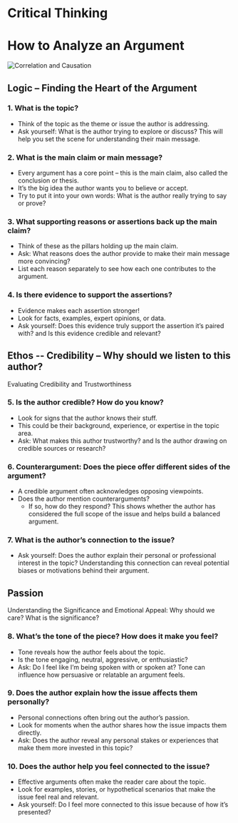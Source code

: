 # Critical Thinking

# How to Analyze an Argument
![Correlation and Causation](https://imgs.xkcd.com/comics/correlation_2x.png)

## Logic – Finding the Heart of the Argument
### 1. What is the topic?
- Think of the topic as the theme or issue the author is addressing. 
- Ask yourself: What is the author trying to explore or discuss? 
This will help you set the scene for understanding their main message.

### 2. What is the main claim or main message?
- Every argument has a core point – this is the main claim, also called the conclusion or thesis. 
- It’s the big idea the author wants you to believe or accept. 
- Try to put it into your own words: What is the author really trying to say or prove?

### 3. What supporting reasons or assertions back up the main claim?
- Think of these as the pillars holding up the main claim. 
- Ask: What reasons does the author provide to make their main message more convincing? 
- List each reason separately to see how each one contributes to the argument.

### 4. Is there evidence to support the assertions?
- Evidence makes each assertion stronger! 
- Look for facts, examples, expert opinions, or data. 
- Ask yourself: Does this evidence truly support the assertion it’s paired with? and Is this evidence credible and relevant?

## Ethos -- Credibility – Why should we listen to this author?
Evaluating Credibility and Trustworthiness

### 5. Is the author credible? How do you know?
- Look for signs that the author knows their stuff. 
- This could be their background, experience, or expertise in the topic area. 
- Ask: What makes this author trustworthy? and Is the author drawing on credible sources or research?

### 6. Counterargument: Does the piece offer different sides of the argument?
- A credible argument often acknowledges opposing viewpoints. 
- Does the author mention counterarguments? 
  - If so, how do they respond? 
This shows whether the author has considered the full scope of the issue and helps build a balanced argument.

### 7. What is the author’s connection to the issue?
- Ask yourself: Does the author explain their personal or professional interest in the topic? 
Understanding this connection can reveal potential biases or motivations behind their argument.

## Passion
Understanding the Significance and Emotional Appeal: Why should we care? What is the significance?
### 8. What’s the tone of the piece? How does it make you feel?
- Tone reveals how the author feels about the topic. 
- Is the tone engaging, neutral, aggressive, or enthusiastic? 
- Ask: Do I feel like I’m being spoken with or spoken at? 
Tone can influence how persuasive or relatable an argument feels.

### 9. Does the author explain how the issue affects them personally?
- Personal connections often bring out the author’s passion. 
- Look for moments when the author shares how the issue impacts them directly. 
- Ask: Does the author reveal any personal stakes or experiences that make them more invested in this topic?

### 10. Does the author help you feel connected to the issue?
- Effective arguments often make the reader care about the topic. 
- Look for examples, stories, or hypothetical scenarios that make the issue feel real and relevant. 
- Ask yourself: Do I feel more connected to this issue because of how it’s presented?
